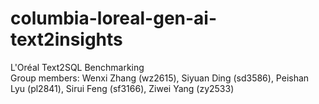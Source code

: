 # columbia-loreal-gen-ai-text2insights  
L'Oréal Text2SQL Benchmarking    
Group members: Wenxi Zhang (wz2615), Siyuan Ding (sd3586), Peishan Lyu (pl2841), Sirui Feng (sf3166), Ziwei Yang (zy2533)
